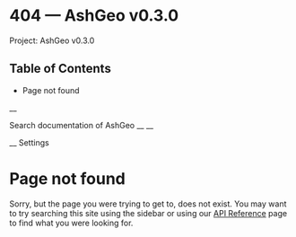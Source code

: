 # 404 — AshGeo v0.3.0

Project: AshGeo v0.3.0

## Table of Contents

- Page not found

__

Search documentation of AshGeo __ __

__ Settings

#  Page not found

Sorry, but the page you were trying to get to, does not exist. You may want to try searching this site using the sidebar or using our [API Reference](external_link) page to find what you were looking for.
